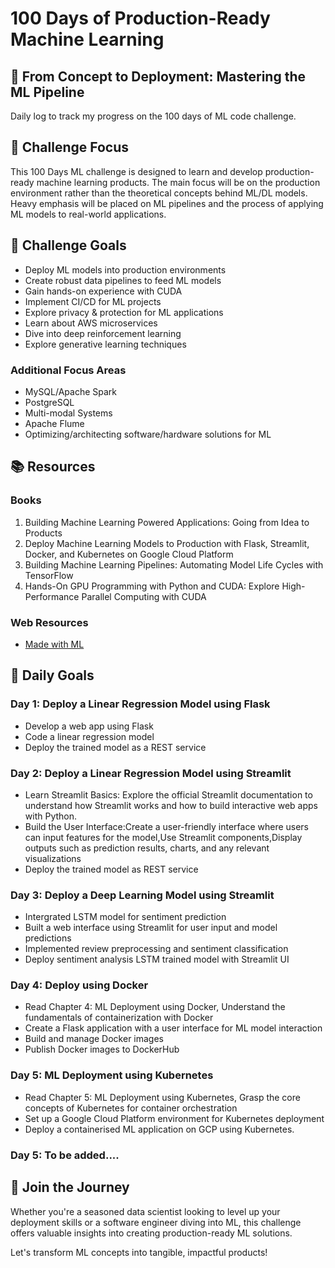 # 100 Days of Production-Ready Machine Learning

## 🚀 From Concept to Deployment: Mastering the ML Pipeline

Daily log to track my progress on the 100 days of ML code challenge.

## 🎯 Challenge Focus

This 100 Days ML challenge is designed to learn and develop production-ready machine learning products. The main focus will be on the production environment rather than the theoretical concepts behind ML/DL models. Heavy emphasis will be placed on ML pipelines and the process of applying ML models to real-world applications.

## 🌟 Challenge Goals

- Deploy ML models into production environments
- Create robust data pipelines to feed ML models
- Gain hands-on experience with CUDA
- Implement CI/CD for ML projects
- Explore privacy & protection for ML applications
- Learn about AWS microservices
- Dive into deep reinforcement learning
- Explore generative learning techniques

### Additional Focus Areas
- MySQL/Apache Spark
- PostgreSQL
- Multi-modal Systems
- Apache Flume
- Optimizing/architecting software/hardware solutions for ML

## 📚 Resources

### Books
1. Building Machine Learning Powered Applications: Going from Idea to Products
2. Deploy Machine Learning Models to Production with Flask, Streamlit, Docker, and Kubernetes on Google Cloud Platform
3. Building Machine Learning Pipelines: Automating Model Life Cycles with TensorFlow
4. Hands-On GPU Programming with Python and CUDA: Explore High-Performance Parallel Computing with CUDA

### Web Resources
- [Made with ML](https://madewithml.com/courses/mlops)

## 📅 Daily Goals

### Day 1: Deploy a Linear Regression Model using Flask
- Develop a web app using Flask
- Code a linear regression model
- Deploy the trained model as a REST service

### Day 2: Deploy a Linear Regression Model using Streamlit
- Learn Streamlit Basics: Explore the official Streamlit documentation to understand how Streamlit works and how to build interactive web apps with Python.
- Build the User Interface:Create a user-friendly interface where users can input features for the model,Use Streamlit components,Display outputs such as prediction results, charts, and any relevant visualizations 
- Deploy the trained model as REST service

### Day 3: Deploy a Deep Learning Model using Streamlit
- Intergrated LSTM model for sentiment prediction
- Built a web interface using Streamlit for user input and model predictions
- Implemented review preprocessing and sentiment classification
- Deploy sentiment analysis LSTM trained model with Streamlit UI

### Day 4: Deploy using Docker
- Read Chapter 4: ML Deployment using Docker, Understand the fundamentals of containerization with Docker
- Create a Flask application with a user interface for ML model interaction
- Build and manage Docker images
- Publish Docker images to DockerHub

### Day 5: ML Deployment using Kubernetes
- Read Chapter 5: ML Deployment using Kubernetes, Grasp the core concepts of Kubernetes for container orchestration
- Set up a Google Cloud Platform environment for Kubernetes deployment
- Deploy a containerised ML application on GCP using Kubernetes.

### Day 5: To be added....

## 🚀 Join the Journey

Whether you're a seasoned data scientist looking to level up your deployment skills or a software engineer diving into ML, this challenge offers valuable insights into creating production-ready ML solutions.

Let's transform ML concepts into tangible, impactful products!

